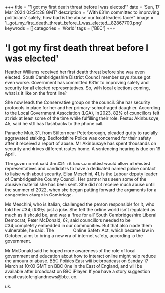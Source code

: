 +++
title = "'I got my first death threat before I was elected'"
date = 'Sun, 17 Mar 2024 02:54:28 GMT'
description = "With £31m committed to improving politicians' safety, how bad is the abuse our local leaders face?"
image = 'I_got_my_first_death_threat_before_I_was_elected__82867700.png'
keywrods =  []
categories = 'World'
tags = ['BBC']
+++

# 'I got my first death threat before I was elected'

Heather Williams received her first death threat before she was even elected.
South Cambridgeshire District Council member says abuse got even worse.
Government has committed £31m to improving safety and security for all elected representatives.
So, with local elections coming, what is it like on the front line?

She now leads the Conservative group on the council.
She has security protocols in place for her and her primary-school-aged daughter.
According to the Local Government Association (LGA), in 2023, 82% of councillors felt at risk at least some of the time while fulfilling their role.
Festus Akinbusoye, 45, said he still has flashbacks to the phone call.

Panache Muir, 31, from Stilton near Peterborough, pleaded guilty to racially aggravated stalking.
Bedfordshire Police was concerned for their safety after it received a report of abuse.
Mr Akinbusoye has spent thousands on security and drives different routes home.
A sentencing hearing is due on 19 April.

The government said the £31m it has committed would allow all elected representatives and candidates to have a dedicated named police contact to liaise with about security.
Elisa Meschini, 41, is the Labour deputy leader of Cambridgeshire County Council.
Her partner has seen some of the abusive material she has been sent.
She did not receive much abuse until the summer of 2022, when she began putting forward the arguments for a congestion charge in Cambridge.

Ms Meschini, who is Italian, challenged the person responsible for it, who told her <bb>#34;it<bb>#39;s just a joke.
She felt the online world isn't regulated as much as it should be, and was a ‘free for all’ South Cambridgeshire Liberal Democrat, Peter McDonald, 62, said councillors needed to be <bb>#34;completely embedded in our communities.
But that also made them vulnerable, he said.
The                 Online Safety Act, which became law in October, aims to bring a new era of internet safety, according to the government.

Mr McDonald said he hoped more awareness of the role of local government and education about how to interact online might help reduce the amount of abuse.
BBC Politics East will be broadcast on Sunday 17 March at 10:00 GMT on BBC One in the East of England, and will be available after broadcast on BBC iPlayer.
If you have a story suggestion email eastofenglandnews@bbc.
co.

uk.


